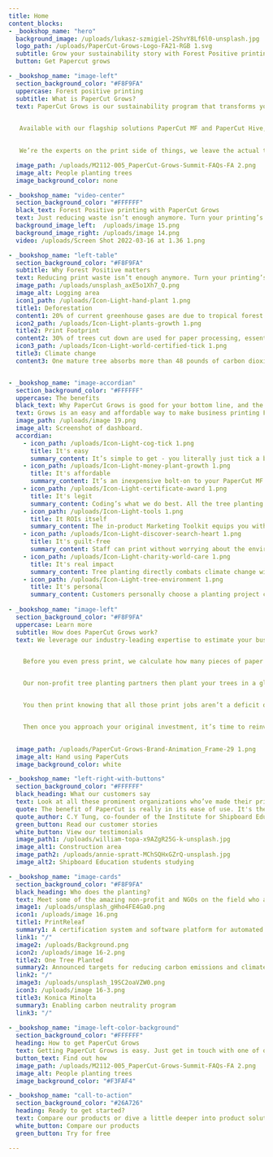 ```yaml
---
title: Home
content_blocks:
- _bookshop_name: "hero"
  background_image: /uploads/lukasz-szmigiel-2ShvY8Lf6l0-unsplash.jpg
  logo_path: /uploads/PaperCut-Grows-Logo-FA21-RGB 1.svg
  subtitle: Grow your sustainability story with Forest Positive printing
  button: Get Papercut grows

- _bookshop_name: "image-left"
  section_background_color: "#F8F9FA"
  uppercase: Forest positive printing
  subtitle: What is PaperCut Grows?
  text: PaperCut Grows is our sustainability program that transforms your essential documents into Forest Positive printing.  
   

   Available with our flagship solutions PaperCut MF and PaperCut Hive, this easy-to-use in-product tool converts your documents printed into trees planted via a small up-front investment per printer.   
   

   We’re the experts on the print side of things, we leave the actual tree planting to our non-profit reforestation partners around the globe.  

  image_path: /uploads/M2112-005_PaperCut-Grows-Summit-FAQs-FA 2.png
  image_alt: People planting trees
  image_background_color: none

- _bookshop_name: "video-center"
  section_background_color: "#FFFFFF"
  black_text: Forest Positive printing with PaperCut Grows
  text: Just reducing waste isn’t enough anymore. Turn your printing’s impact around by becoming Forest Positive.
  background_image_left:  /uploads/image 15.png
  background_image_right: /uploads/image 14.png
  video: /uploads/Screen Shot 2022-03-16 at 1.36 1.png

- _bookshop_name: "left-table"
  section_background_color: "#F8F9FA"
  subtitle: Why Forest Positive matters
  text: Reducing print waste isn’t enough anymore. Turn your printing’s impact around from a negative environmental footprint to a positive force for ecological renewal by becoming Forest Positive. 
  image_path: /uploads/unsplash_axE5o1Xh7_Q.png
  image_alt: Logging area
  icon1_path: /uploads/Icon-Light-hand-plant 1.png
  title1: Deforestation
  content1: 20% of current greenhouse gases are due to tropical forest destruction
  icon2_path: /uploads/Icon-Light-plants-growth 1.png
  title2: Print Footprint
  content2: 30% of trees cut down are used for paper processing, essential business printing needs to do more than minimize paper waste
  icon3_path: /uploads/Icon-Light-world-certified-tick 1.png
  title3: Climate change
  content3: One mature tree absorbs more than 48 pounds of carbon dioxide each year, that's enough oxygen to keep a human breathing for 2 years!


- _bookshop_name: "image-accordian"
  section_background_color: "#FFFFFF"
  uppercase: The benefits
  black_text: Why PaperCut Grows is good for your bottom line, and the planet
  text: Grows is an easy and affordable way to make business printing Forest Positive. Plant more trees than your printing uses, maximize your climate action, and directly invest in reforestation.
  image_path: /uploads/image 19.png
  image_alt: Screenshot of dashboard.
  accordian:
    - icon_path: /uploads/Icon-Light-cog-tick 1.png
      title: It's easy
      summary_content: It’s simple to get - you literally just tick a box. It’s simple to use, our print management software auto-tracks your print and planting volumes. It’s simple to start, there’s no up-front carbon emissions tracking.
    - icon_path: /uploads/Icon-Light-money-plant-growth 1.png
      title: It's affordable
      summary_content: It’s an inexpensive bolt-on to your PaperCut MF or PaperCut Hive license.
    - icon_path: /uploads/Icon-Light-certificate-award 1.png
      title: It's legit
      summary_content: Coding’s what we do best. All the tree planting is handled by our official partner, non-profit reforestation organization, One Tree Planted.
    - icon_path: /uploads/Icon-Light-tools 1.png
      title: It ROIs itself
      summary_content: The in-product Marketing Toolkit equips you with website components, social media content, and other creative assets for you to share your sustainability story with customers, current and prospective employees, regulators, and stakeholders.
    - icon_path: /uploads/Icon-Light-discover-search-heart 1.png
      title: It's guilt-free
      summary_content: Staff can print without worrying about the environmental impact, because all their printing is a positive force for ecological renewal.
    - icon_path: /uploads/Icon-Light-charity-world-care 1.png
      title: It's real impact
      summary_content: Tree planting directly combats climate change with a positive impact, not just neutral greenwashing with credits from an existing forest.
    - icon_path: /uploads/Icon-Light-tree-environment 1.png
      title: It's personal
      summary_content: Customers personally choose a planting project close to their community, their people, and their hearts, driving positive environmental change on their front doorstep.
   
- _bookshop_name: "image-left"
  section_background_color: "#F8F9FA"
  uppercase: Learn more
  subtitle: How does PaperCut Grows work?
  text: We leverage our industry-leading expertise to estimate your business printing up front. 


    Before you even press print, we calculate how many pieces of paper your printing uses. We then convert that into a figure of trees to plant.


    Our non-profit tree planting partners then plant your trees in a global reforestation tree planting project hand-picked by you. 


    You then print knowing that all those print jobs aren’t a deficit on the planet, because you’ve already invested in an environmental surplus with Forest Positive printing. 


    Then once you approach your original investment, it’s time to reinvest and purchase more trees to stay Forest Positive.
 

  image_path: /uploads/PaperCut-Grows-Brand-Animation_Frame-29 1.png
  image_alt: Hand using PaperCuts
  image_background_color: white

- _bookshop_name: "left-right-with-buttons"
  section_background_color: "#FFFFFF"
  black_heading: What our customers say
  text: Look at all these prominent organizations who’ve made their printing Forest Positive
  quote: The benefit of PaperCut is really in its ease of use. It's the right choice if you are looking for something with ease of application and an easy user interface.
  quote_author: C.Y Tung, co-founder of the Institute for Shipboard Education
  green_button: Read our customer stories
  white_button: View our testimonials
  image_path1: /uploads/william-topa-x9AZgR25G-k-unsplash.jpg
  image_alt1: Construction area
  image_path2: /uploads/annie-spratt-MChSQHxGZrQ-unsplash.jpg
  image_alt2: Shipboard Education students studying

- _bookshop_name: "image-cards"
  section_background_color: "#F8F9FA"
  black_heading: Who does the planting?
  text: Meet some of the amazing non-profit and NGOs on the field who are planting trees on your behalf.
  image1: /uploads/unsplash_gHho4FE4Ga0.png
  icon1: /uploads/image 16.png
  title1: PrintReleaf
  summary1: A certification system and software platform for automated global reforestation
  link1: "/"
  image2: /uploads/Background.png
  icon2: /uploads/image 16-2.png
  title2: One Tree Planted
  summary2: Announced targets for reducing carbon emissions and climate partnerships to work on ocean conservation and forest restoration 
  link2: "/"
  image3: /uploads/unsplash_19SC2oaVZW0.png
  icon3: /uploads/image 16-3.png
  title3: Konica Minolta
  summary3: Enabling carbon neutrality program
  link3: "/"
    
- _bookshop_name: "image-left-color-background"
  section_background_color: "#FFFFFF"
  heading: How to get PaperCut Grows
  text: Getting PaperCut Grows is easy. Just get in touch with one of our Authorised Partners and they will happily get you ready.
  button_text: Find out how
  image_path: /uploads/M2112-005_PaperCut-Grows-Summit-FAQs-FA 2.png
  image_alt: People planting trees
  image_background_color: "#F3FAF4"

- _bookshop_name: "call-to-action"
  section_background_color: "#26A726"
  heading: Ready to get started?
  text: Compare our products or dive a little deeper into product solutions.
  white_button: Compare our products
  green_button: Try for free

---
```

